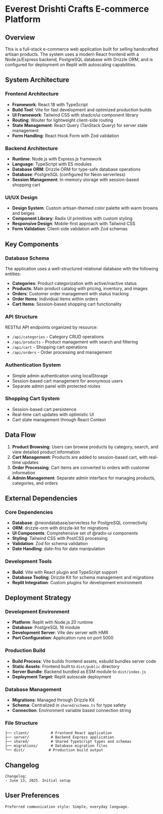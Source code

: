 # Everest Drishti Crafts E-commerce Platform

## Overview

This is a full-stack e-commerce web application built for selling handcrafted artisan products. The system uses a modern React frontend with a Node.js/Express backend, PostgreSQL database with Drizzle ORM, and is configured for deployment on Replit with autoscaling capabilities.

## System Architecture

### Frontend Architecture
- **Framework**: React 18 with TypeScript
- **Build Tool**: Vite for fast development and optimized production builds
- **UI Framework**: Tailwind CSS with shadcn/ui component library
- **Routing**: Wouter for lightweight client-side routing
- **State Management**: React Query (TanStack Query) for server state management
- **Form Handling**: React Hook Form with Zod validation

### Backend Architecture
- **Runtime**: Node.js with Express.js framework
- **Language**: TypeScript with ES modules
- **Database ORM**: Drizzle ORM for type-safe database operations
- **Database**: PostgreSQL (configured for Neon serverless)
- **Session Management**: In-memory storage with session-based shopping cart

### UI/UX Design
- **Design System**: Custom artisan-themed color palette with warm browns and beiges
- **Component Library**: Radix UI primitives with custom styling
- **Responsive Design**: Mobile-first approach with Tailwind CSS
- **Form Validation**: Client-side validation with Zod schemas

## Key Components

### Database Schema
The application uses a well-structured relational database with the following entities:
- **Categories**: Product categorization with active/inactive status
- **Products**: Main product catalog with pricing, inventory, and images
- **Orders**: Customer order management with status tracking
- **Order Items**: Individual items within orders
- **Cart Items**: Session-based shopping cart functionality

### API Structure
RESTful API endpoints organized by resource:
- `/api/categories` - Category CRUD operations
- `/api/products` - Product management with search and filtering
- `/api/cart` - Shopping cart operations
- `/api/orders` - Order processing and management

### Authentication System
- Simple admin authentication using localStorage
- Session-based cart management for anonymous users
- Separate admin panel with protected routes

### Shopping Cart System
- Session-based cart persistence
- Real-time cart updates with optimistic UI
- Cart state management through React Context

## Data Flow

1. **Product Browsing**: Users can browse products by category, search, and view detailed product information
2. **Cart Management**: Products are added to session-based cart, with real-time updates
3. **Order Processing**: Cart items are converted to orders with customer information
4. **Admin Management**: Separate admin interface for managing products, categories, and orders

## External Dependencies

### Core Dependencies
- **Database**: @neondatabase/serverless for PostgreSQL connectivity
- **ORM**: drizzle-orm with drizzle-kit for migrations
- **UI Components**: Comprehensive set of @radix-ui components
- **Styling**: Tailwind CSS with PostCSS processing
- **Validation**: Zod for schema validation
- **Date Handling**: date-fns for date manipulation

### Development Tools
- **Build**: Vite with React plugin and TypeScript support
- **Database Tooling**: Drizzle Kit for schema management and migrations
- **Replit Integration**: Custom plugins for development environment

## Deployment Strategy

### Development Environment
- **Platform**: Replit with Node.js 20 runtime
- **Database**: PostgreSQL 16 module
- **Development Server**: Vite dev server with HMR
- **Port Configuration**: Application runs on port 5000

### Production Build
- **Build Process**: Vite builds frontend assets, esbuild bundles server code
- **Static Assets**: Frontend built to `dist/public` directory
- **Server Bundle**: Backend bundled as ESM module to `dist/index.js`
- **Deployment Target**: Replit autoscale deployment

### Database Management
- **Migrations**: Managed through Drizzle Kit
- **Schema**: Centralized in `shared/schema.ts` for type safety
- **Connection**: Environment variable based connection string

### File Structure
```
├── client/          # Frontend React application
├── server/          # Backend Express application  
├── shared/          # Shared TypeScript types and schemas
├── migrations/      # Database migration files
└── dist/           # Production build output
```

## Changelog

```
Changelog:
- June 13, 2025. Initial setup
```

## User Preferences

```
Preferred communication style: Simple, everyday language.
```